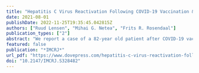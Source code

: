 ```yaml
---
title: "Hepatitis C Virus Reactivation Following COVID-19 Vaccination &ndash; A Case Report"
date: 2021-08-01
publishDate: 2022-11-25T19:35:45.042815Z
authors: ["Ruud Lensen", "Mihai G. Netea", "Frits R. Rosendaal"]
publication_types: ["2"]
abstract: "We report a case of a 82-year old patient after COVID-19 vaccination and we performed lab tests to assess the effects."
featured: false
publication: "*IMCRJ*"
url_pdf: "https://www.dovepress.com/hepatitis-c-virus-reactivation-following-covid-19-vaccination--a-case--peer-reviewed-fulltext-article-IMCRJ"
doi: "10.2147/IMCRJ.S328482"
---
```


